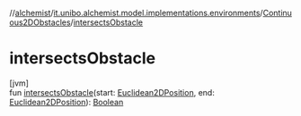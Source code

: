 //[alchemist](../../../index.md)/[it.unibo.alchemist.model.implementations.environments](../index.md)/[Continuous2DObstacles](index.md)/[intersectsObstacle](intersects-obstacle.md)

# intersectsObstacle

[jvm]\
fun [intersectsObstacle](intersects-obstacle.md)(start: [Euclidean2DPosition](../../it.unibo.alchemist.model.implementations.positions/-euclidean2-d-position/index.md), end: [Euclidean2DPosition](../../it.unibo.alchemist.model.implementations.positions/-euclidean2-d-position/index.md)): [Boolean](https://kotlinlang.org/api/latest/jvm/stdlib/kotlin/-boolean/index.html)
